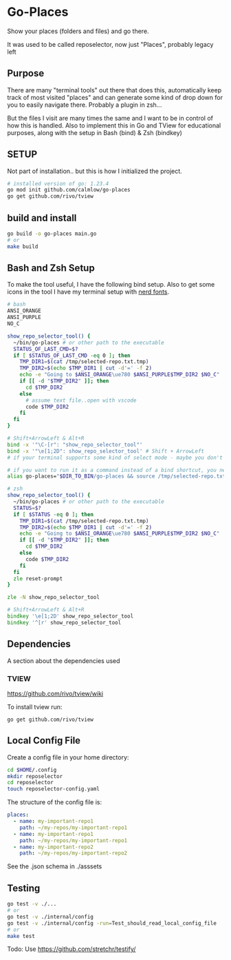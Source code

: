 # Go-Places

Show your places (folders and files) and go there.

It was used to be called reposelector, now just "Places", probably legacy left

## Purpose

There are many "terminal tools" out there that does this, automatically keep track of most visited "places" and can
generate some kind of drop down for you to easily navigate there. Probably a plugin in zsh...

But the files I visit are many times the same and I want to be in control of how this is handled. Also to implement
this in Go and TView for educational purposes, along with the setup in Bash (bind) & Zsh (bindkey)

## SETUP

Not part of installation.. but this is how I initialized the project.

```bash
# installed version of go: 1.23.4
go mod init github.com/calmlow/go-places
go get github.com/rivo/tview
```

## build and install

```bash
go build -o go-places main.go
# or
make build
```

## Bash and Zsh Setup

To make the tool useful, I have the following bind setup. Also to get some icons in the tool I have
my terminal setup with [nerd fonts](https://www.nerdfonts.com/cheat-sheet).


```bash
# bash
ANSI_ORANGE
ANSI_PURPLE
NO_C

show_repo_selector_tool() {
  ~/bin/go-places # or other path to the executable
  STATUS_OF_LAST_CMD=$?
  if [ $STATUS_OF_LAST_CMD -eq 0 ]; then
    TMP_DIR1=$(cat /tmp/selected-repo.txt.tmp)
    TMP_DIR2=$(echo $TMP_DIR1 | cut -d'=' -f 2)
    echo -e "Going to $ANSI_ORANGE\ue780 $ANSI_PURPLE$TMP_DIR2 $NO_C"
    if [[ -d "$TMP_DIR2" ]]; then
      cd $TMP_DIR2
    else
      # assume text file..open with vscode
      code $TMP_DIR2
    fi
  fi
}

# Shift+ArrowLeft & Alt+R
bind -x '"\C-[r": "show_repo_selector_tool"'
bind -x '"\e[1;2D": show_repo_selector_tool' # Shift + ArrowLeft
# if your terminal supports some kind of select mode - maybe you don't want to bind the shift+left key.

# if you want to run it as a command instead of a bind shortcut, you need to add:
alias go-places="$DIR_TO_BIN/go-places && source /tmp/selected-repo.txt.tmp && cd \$TMP_GO_SELECTED_REPO"
```

```zsh
# zsh
show_repo_selector_tool() {
  ~/bin/go-places # or other path to the executable
  STATUS=$?
  if [ $STATUS -eq 0 ]; then
    TMP_DIR1=$(cat /tmp/selected-repo.txt.tmp)
    TMP_DIR2=$(echo $TMP_DIR1 | cut -d'=' -f 2)
    echo -e "Going to $ANSI_ORANGE\ue780 $ANSI_PURPLE$TMP_DIR2 $NO_C"
    if [[ -d "$TMP_DIR2" ]]; then
      cd $TMP_DIR2
    else
      code $TMP_DIR2
    fi
  fi
  zle reset-prompt
}

zle -N show_repo_selector_tool

# Shift+ArrowLeft & Alt+R
bindkey '\e[1;2D' show_repo_selector_tool
bindkey '^[r' show_repo_selector_tool
```

## Dependencies

A section about the dependencies used

### TVIEW

https://github.com/rivo/tview/wiki

To install tview run:

```console
go get github.com/rivo/tview
```

## Local Config File

Create a config file in your home directory:

```bash
cd $HOME/.config
mkdir reposelector
cd reposelector
touch reposelector-config.yaml
```

The structure of the config file is:

```yaml
places:
  - name: my-important-repo1
    path: ~/my-repos/my-important-repo1
  - name: my-important-repo1
    path: ~/my-repos/my-important-repo1
  - name: my-important-repo2
    path: ~/my-repos/my-important-repo2
```

See the .json schema in ./asssets 

## Testing

```bash
go test -v ./...
# or
go test -v ./internal/config
go test -v ./internal/config -run=Test_should_read_local_config_file
# or
make test
```

Todo: 
Use https://github.com/stretchr/testify/
